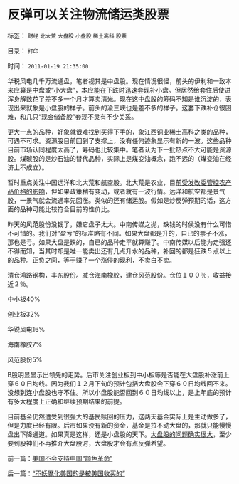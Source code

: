 # 反弹可以关注物流储运类股票

标签： `财经` `北大荒` `大盘股` `小盘股` `稀土高科` `股票` 

目录： `打印`

时间： `2011-01-19 21:35:00`

华税风电几千万流通盘，笔者视其是中盘股。现在情况很怪，前头的伊利和一致本来应算是中盘或“小大盘”，本应能在下跌时迅速套现补小盘。但居然给套住后使进浑身解数花了差不多一个月才算卖清光。现在这中盘股的筹码不知是谁沉淀的，表现出来就象是小盘股的样子。前头的渝三峡也是差不多的样子。这套下跌补仓很困难，和几只“现金储备股”套现不灵有不少关系。

更大一点的品种，好象就很难找到买得下手的，象江西铜业稀土高科之类的品种，可遇不可求。资源股目前回到了支撑上，没有任何迹象显示有新的一波。这些品种目前市场认同程度太高了，筹码也比较集中。笔者认为下一批热点不大可能是资源股。煤碳股的是炒石油的替代品种，实际上是煤变油概念，跑不远的（煤变油在经济上不成立）。

暂时重点关注中国远洋和北大荒和航空股。北大荒是农业，目[前受发改委管控农产品价格的影响](../../../2010/12/1/发改委知错能改,抓流通降物价将劳而有过.md)，但如果政策稍有变动，或者就有一波行情。远洋和航空都是景气股，一景气就会流通率先回涨。类似的还有储运股。假如是炒反弹预期的话，这方面的品种可能比较符合目前的性价比。

昨天的风范股份没钱了，嫌它盘子太大。中南传媒之抛，缺钱的时侯没有什么可惜不可惜的。我们对“盈亏”的标准略有不同。如果大盘都是升的，自已的票子不涨，那也是亏。如果大盘是跌的，自已的品种走平就算赚了。中南传媒以后能为走强还不得而知，当其时却是唯一能卖出还有几点升水的品种，补回的都是狂跌５点以上的品种。正负之间，等于赚了一个涨停的现利，不卖白不卖。

清仓鸿路钢构，丰东股份。减仓海南橡胶，建仓风范股份。仓位１００％，收益接近２％。

中小板40%

创业板32%

华锐风电16%

海南橡胶7%

风范股份5%

B股明显显示出领先的走势。后市关注创业板到中小板等是否能在大盘股补涨前上穿６０日均线。因为我们１２月下旬的预计包括大盘股会下穿６０日均线回不来。没想到连小盘股也守不住。所以小盘股能否回到６０日均线以上，是上年底的预计有多大程度上正确和继续预期结果的前提。

目前基金仍然遭受到很强大的基民赎回的压力，这两天基金实际上是主动做多了，但是力度已经有限。后市如果没有新的资金，基金是拉不动大盘的，那就只能慢慢盘出下降通道。如果真是这样，还是小盘股的天下。[大盘股的问题确实很大](../../../2011/1/18/大象有癌症，小猴扛大旗!.md)，至少要到股神们不再推介大盘股时，大盘股才会有点反弹希望。



前一篇：[美国不会支持中国“颜色革命”](../../../2011/1/18/美国不会支持中国“颜色革命”.md)

后一篇：[“不妖魔化美国的是被美国收买的”](../../../2011/1/19/“不妖魔化美国的是被美国收买的”.md)